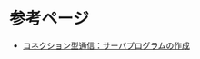 
参考ページ
=========

- [コネクション型通信：サーバプログラムの作成](http://research.nii.ac.jp/~ichiro/syspro98/server.html)
